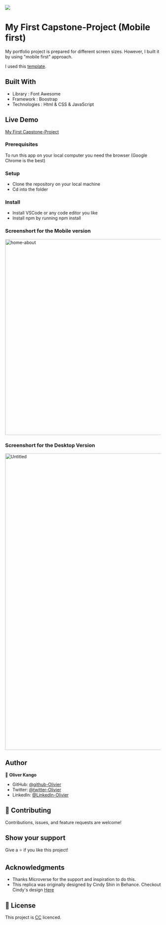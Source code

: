 ![](https://img.shields.io/badge/Microverse-blueviolet)

# My First Capstone-Project (Mobile first)

My portfolio project is prepared for different screen sizes. However, I built it by using "mobile first" approach. 

I used this [template](https://www.behance.net/gallery/29845175/CC-Global-Summit-2015).


## Built With

- Library : Font Awesome
- Framework : Boostrap
- Technologies : Html & CSS & JavaScript


## Live Demo

[My First Capstone-Project](https://olivier-kango.github.io/My-first-capstone-project/)


### Prerequisites

To run this app on your local computer you need the browser (Google Chrome is the best)

### Setup

- Clone the repository on your local machine
- Cd into the folder

### Install

- Install VSCode or any code editor you like
- Install npm by running npm install

### Screenshort for the Mobile version

<img width="634" alt="home-about" src="https://user-images.githubusercontent.com/108806646/191325369-e5e45694-c277-410b-b1de-763b88ad3bd5.png">


### Screenshort for the Desktop Version

<img width="960" alt="Untitled" src="https://user-images.githubusercontent.com/108806646/191325160-5e0e98ad-7776-4d55-8387-64191caf5a97.png">


## Author

👤 **Oliver Kango**

- GitHub: [@github-Olivier](https://github.com/Olivier-Kango)
- Twitter: [@twitter-Olivier](https://twitter.com/olivierkango1)
- LinkedIn: [@LinkedIn-Olivier](https://www.linkedin.com/in/olivier-kango-b990601b8/)

## 🤝 Contributing

Contributions, issues, and feature requests are welcome!


## Show your support

Give a ⭐️ if you like this project!

## Acknowledgments

- Thanks Microverse for the support and inspiration to do this.
- This replica was originally designed by Cindy Shin in Behance. Checkout Cindy's design [Here](https://www.behance.net/gallery/29845175/CC-Global-Summit-2015)

## 📝 License

This project is [CC](https://creativecommons.org/licenses/by-nc/4.0/deed.fr) licenced.